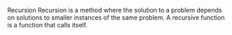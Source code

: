 Recursion
Recursion is a method where
the solution to a problem
depends on solutions to smaller
instances of the same problem.
A recursive function is a
function that calls itself.
